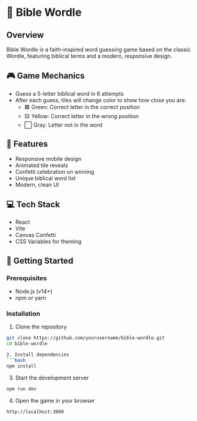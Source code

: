 # 📖 Bible Wordle

## Overview
Bible Wordle is a faith-inspired word guessing game based on the classic Wordle, featuring biblical terms and a modern, responsive design.

## 🎮 Game Mechanics
- Guess a 5-letter biblical word in 6 attempts
- After each guess, tiles will change color to show how close you are:
  - 🟩 Green: Correct letter in the correct position
  - 🟨 Yellow: Correct letter in the wrong position
  - ⬜ Gray: Letter not in the word

## 🌟 Features
- Responsive mobile design
- Animated tile reveals
- Confetti celebration on winning
- Unique biblical word list
- Modern, clean UI

## 💻 Tech Stack
- React
- Vite
- Canvas Confetti
- CSS Variables for theming

## 🚀 Getting Started

### Prerequisites
- Node.js (v14+)
- npm or yarn

### Installation
1. Clone the repository
```bash
git clone https://github.com/yourusername/bible-wordle.git
cd bible-wordle

2. Install dependencies
```bash
npm install
```

3. Start the development server
```bash
npm run dev
```

4. Open the game in your browser
```bash
http://localhost:3000
```